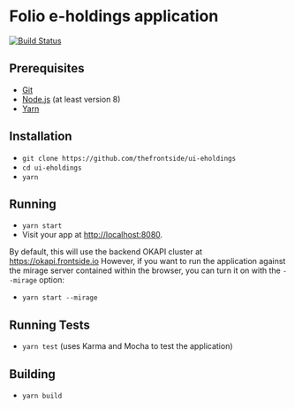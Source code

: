 # Folio e-holdings application

[![Build Status](https://travis-ci.org/thefrontside/ui-eholdings.svg?branch=master)](https://travis-ci.org/thefrontside/ui-eholdings)

## Prerequisites

* [Git](https://git-scm.com/)
* [Node.js](https://nodejs.org/) (at least version 8)
* [Yarn](https://yarnpkg.com/)

## Installation

* `git clone https://github.com/thefrontside/ui-eholdings`
* `cd ui-eholdings`
* `yarn`

## Running

* `yarn start`
* Visit your app at [http://localhost:8080](http://localhost:8080).

By default, this will use the backend OKAPI cluster at
https://okapi.frontside.io However, if you want to run the application
against the mirage server contained within the browser, you can turn
it on with the `--mirage` option:

* `yarn start --mirage`

## Running Tests

* `yarn test` (uses Karma and Mocha to test the application)

## Building

* `yarn build`
